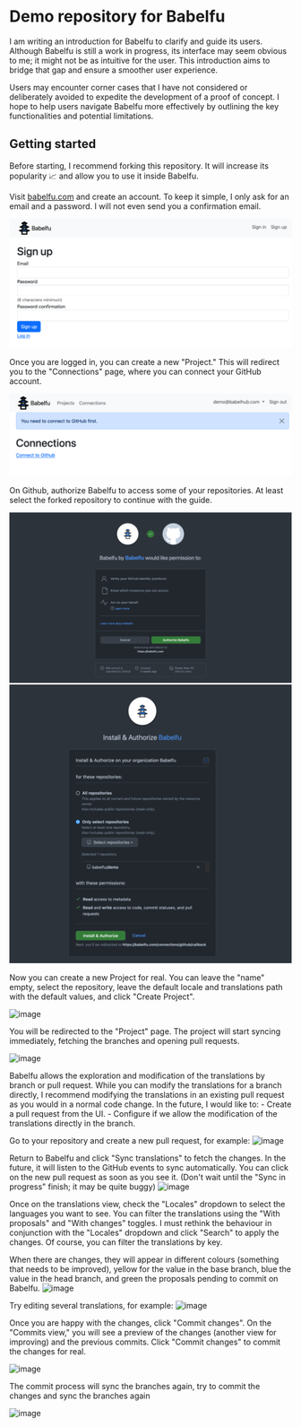# Demo repository for Babelfu

I am writing an introduction for Babelfu to clarify and guide its users. Although Babelfu is still a work in progress, its interface may seem obvious to me; it might not be as intuitive for the user. This introduction aims to bridge that gap and ensure a smoother user experience.

Users may encounter corner cases that I have not considered or deliberately avoided to expedite the development of a proof of concept. 
I hope to help users navigate Babelfu more effectively by outlining the key functionalities and potential limitations.

## Getting started

Before starting, I recommend forking this repository. It will increase its popularity 📈 and allow you to use it inside Babelfu.

Visit [babelfu.com](https://babelfu.com) and create an account. To keep it simple, I only ask for an email and a password. I will not even send you a confirmation email.

![image](screenshots/signup.png)

Once you are logged in, you can create a new "Project." This will redirect you to the "Connections" page, where you can connect your GitHub account.

![image](screenshots/connections.png)

On Github, authorize Babelfu to access some of your repositories. At least select the forked repository to continue with the guide.

![image](screenshots/authorize.png)
![image](screenshots/install.png)

Now you can create a new Project for real. You can leave the "name" empty, select the repository, leave the default locale and translations path with the default values, and click "Create Project".

![image](screenshots/new-project.ong)


You will be redirected to the "Project" page. The project will start syncing immediately, fetching the branches and opening pull requests.

![image](https://github.com/babelfu/demo/assets/16633/d6ca1895-47dd-41d3-8a37-8d2f9a8efb1c)

Babelfu allows the exploration and modification of the translations by branch or pull request. While you can modify the translations for a branch directly, I recommend modifying the translations in an existing pull request as you would in a normal code change. In the future, I would like to:
    - Create a pull request from the UI.
    - Configure if we allow the modification of the translations directly in the branch.
    
Go to your repository and create a new pull request, for example:
![image](https://github.com/babelfu/demo/assets/16633/db0ef18f-6e8a-40a7-bb6d-ddcd4197f38e)

Return to Babelfu and click "Sync translations" to fetch the changes. In the future, it will listen to the GitHub events to sync automatically. You can click on the new pull request as soon as you see it. (Don't wait until the "Sync in progress" finish; it may be quite buggy)
![image](https://github.com/babelfu/demo/assets/16633/27b79827-a097-4568-bbc0-1a37aba473be)


Once on the translations view, check the "Locales" dropdown to select the languages you want to see. You can filter the translations using the "With proposals" and "With changes" toggles. I must rethink the behaviour in conjunction with the "Locales" dropdown and click "Search" to apply the changes. Of course, you can filter the translations by key.

When there are changes, they will appear in different colours (something that needs to be improved), yellow for the value in the base branch, blue the value in the head branch, and green the proposals pending to commit on Babelfu.
![image](https://github.com/babelfu/demo/assets/16633/55037247-1dfe-43bb-822e-271b74470695)

Try editing several translations, for example:
![image](https://github.com/babelfu/demo/assets/16633/647cbe96-1609-40b8-bd30-6cd70eef4ef3)

Once you are happy with the changes, click "Commit changes". On the "Commits view," you will see a preview of the changes (another view for improving) and the previous commits. Click "Commit changes" to commit the changes for real.

![image](https://github.com/babelfu/babelfu-demo/assets/16633/89d910bb-1289-4126-ac45-10aeea92deae)

The commit process will sync the branches again, try to commit the changes and sync the branches again

![image](https://github.com/babelfu/babelfu-demo/assets/16633/088b8d7b-19e0-44b3-9203-b458f8a9c8cd)
